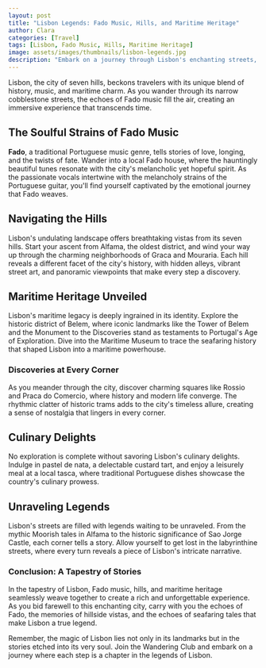 ```yaml
---
layout: post
title: "Lisbon Legends: Fado Music, Hills, and Maritime Heritage"
author: Clara
categories: [Travel]
tags: [Lisbon, Fado Music, Hills, Maritime Heritage]
image: assets/images/thumbnails/lisbon-legends.jpg
description: "Embark on a journey through Lisbon's enchanting streets, filled with the soulful melodies of Fado music, picturesque hills, and a rich maritime heritage. Join Clara as she unveils the captivating legends woven into the fabric of this vibrant city."
---
```


Lisbon, the city of seven hills, beckons travelers with its unique blend of history, music, and maritime charm. As you wander through its narrow cobblestone streets, the echoes of Fado music fill the air, creating an immersive experience that transcends time.

## The Soulful Strains of Fado Music

**Fado**, a traditional Portuguese music genre, tells stories of love, longing, and the twists of fate. Wander into a local Fado house, where the hauntingly beautiful tunes resonate with the city's melancholic yet hopeful spirit. As the passionate vocals intertwine with the melancholy strains of the Portuguese guitar, you'll find yourself captivated by the emotional journey that Fado weaves.

## Navigating the Hills

Lisbon's undulating landscape offers breathtaking vistas from its seven hills. Start your ascent from Alfama, the oldest district, and wind your way up through the charming neighborhoods of Graca and Mouraria. Each hill reveals a different facet of the city's history, with hidden alleys, vibrant street art, and panoramic viewpoints that make every step a discovery.

## Maritime Heritage Unveiled

Lisbon's maritime legacy is deeply ingrained in its identity. Explore the historic district of Belem, where iconic landmarks like the Tower of Belem and the Monument to the Discoveries stand as testaments to Portugal's Age of Exploration. Dive into the Maritime Museum to trace the seafaring history that shaped Lisbon into a maritime powerhouse.

### Discoveries at Every Corner

As you meander through the city, discover charming squares like Rossio and Praca do Comercio, where history and modern life converge. The rhythmic clatter of historic trams adds to the city's timeless allure, creating a sense of nostalgia that lingers in every corner.

## Culinary Delights

No exploration is complete without savoring Lisbon's culinary delights. Indulge in pastel de nata, a delectable custard tart, and enjoy a leisurely meal at a local tasca, where traditional Portuguese dishes showcase the country's culinary prowess.

## Unraveling Legends

Lisbon's streets are filled with legends waiting to be unraveled. From the mythic Moorish tales in Alfama to the historic significance of Sao Jorge Castle, each corner tells a story. Allow yourself to get lost in the labyrinthine streets, where every turn reveals a piece of Lisbon's intricate narrative.

### Conclusion: A Tapestry of Stories

In the tapestry of Lisbon, Fado music, hills, and maritime heritage seamlessly weave together to create a rich and unforgettable experience. As you bid farewell to this enchanting city, carry with you the echoes of Fado, the memories of hillside vistas, and the echoes of seafaring tales that make Lisbon a true legend.

Remember, the magic of Lisbon lies not only in its landmarks but in the stories etched into its very soul. Join the Wandering Club and embark on a journey where each step is a chapter in the legends of Lisbon.
